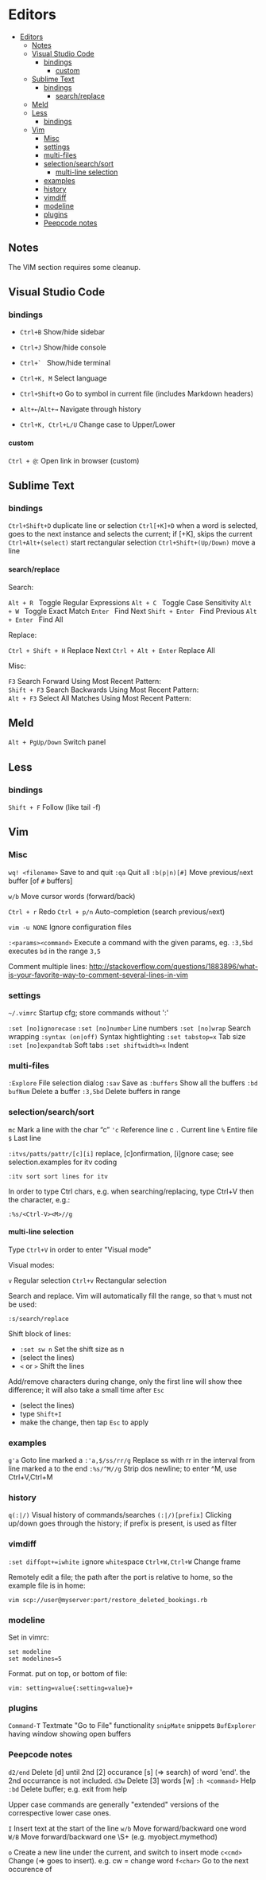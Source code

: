 # Editors

- [Editors](#editors)
  - [Notes](#notes)
  - [Visual Studio Code](#visual-studio-code)
    - [bindings](#bindings)
      - [custom](#custom)
  - [Sublime Text](#sublime-text)
    - [bindings](#bindings-1)
      - [search/replace](#searchreplace)
  - [Meld](#meld)
  - [Less](#less)
    - [bindings](#bindings-2)
  - [Vim](#vim)
    - [Misc](#misc)
    - [settings](#settings)
    - [multi-files](#multi-files)
    - [selection/search/sort](#selectionsearchsort)
      - [multi-line selection](#multi-line-selection)
    - [examples](#examples)
    - [history](#history)
    - [vimdiff](#vimdiff)
    - [modeline](#modeline)
    - [plugins](#plugins)
    - [Peepcode notes](#peepcode-notes)

## Notes

The VIM section requires some cleanup.

## Visual Studio Code

### bindings

- `Ctrl+B`				            Show/hide sidebar
- `Ctrl+J`				            Show/hide console
- ``Ctrl+` ``                 Show/hide terminal

- `Ctrl+K, M`                 Select language

- `Ctrl+Shift+O`	            Go to symbol in current file (includes Markdown headers)
- `Alt+←`/`Alt+→`            Navigate through history

- `Ctrl+K, Ctrl+L/U`		      Change case to Upper/Lower

#### custom

`Ctrl + @`:                 Open link in browser (custom)

## Sublime Text

### bindings

`Ctrl+Shift+D`              duplicate line or selection
`Ctrl[+K]+D`                when a word is selected, goes to the next instance and selects the current; if [+K], skips the current
`Ctrl+Alt+(select)`         start rectangular selection
`Ctrl+Shift+(Up/Down)`   		move a line

#### search/replace

Search:

`Alt + R `                  Toggle Regular Expressions
`Alt + C `                  Toggle Case Sensitivity
`Alt + W `                  Toggle Exact Match
`Enter `                    Find Next
`Shift + Enter `            Find Previous
`Alt + Enter `              Find All

Replace:

`Ctrl + Shift + H`          Replace Next
`Ctrl + Alt + Enter`        Replace All

Misc:

`F3`                        Search Forward Using Most Recent Pattern:      
`Shift + F3`                Search Backwards Using Most Recent Pattern:    
`Alt + F3`                  Select All Matches Using Most Recent Pattern:  

## Meld

`Alt + PgUp/Down`           Switch panel

## Less

### bindings

`Shift + F`					        Follow (like tail -f)

## Vim

### Misc

`wq! <filename>`            Save to <filename> and quit
`:qa`                       Quit `a`ll
`:b(p|n)[#]`                Move `p`revious/`n`ext buffer [of `#` buffers]

`w/b`                       Move cursor words (forward/back)

`Ctrl + r`                  Redo
`Ctrl + p/n`                Auto-completion (search `p`revious/`n`ext)

`vim -u NONE`               Ignore configuration files

`:<params><command>`        Execute a command with the given params, eg. `:3,5bd` executes `bd` in the range `3,5`

Comment multiple lines: http://stackoverflow.com/questions/1883896/what-is-your-favorite-way-to-comment-several-lines-in-vim

### settings

`~/.vimrc`                  Startup cfg; store commands without ':'

`:set [no]ignorecase`
`:set [no]number`           Line numbers
`:set [no]wrap`             Search wrapping
`:syntax (on|off)`          Syntax hightlighting
`:set tabstop=x`            Tab size
`:set [no]expandtab`        Soft tabs
`:set shiftwidth=x`         Indent

### multi-files

`:Explore`                  File selection dialog
`:sav`                      Save as
`:buffers`                  Show all the buffers
`:bd bufNum`                Delete a buffer
`:3,5bd`                    Delete buffers in range

### selection/search/sort

`mc`                        Mark a line with the char “c”
`'c`                        Reference line c
`.`                         Current line
`%`                         Entire file
`$`                         Last line

`:itvs/patts/pattr/[c][i]`  replace, [c]onfirmation, [i]gnore case; see selection.examples for itv coding

`:itv sort sort lines for itv`

In order to type Ctrl chars, e.g. when searching/replacing, type Ctrl+V then the character, e.g.:

`:%s/<Ctrl-V><M>//g`

#### multi-line selection

Type `Ctrl+V` in order to enter "Visual mode"

Visual modes:

`v`                         Regular selection
`Ctrl+v`                    Rectangular selection

Search and replace. Vim will automatically fill the range, so that `%` must not be used:

`:s/search/replace`

Shift block of lines:

- `:set sw n`               Set the shift size as n
- (select the lines)
- `<` or `>`                Shift the lines


Add/remove characters
during change, only the first line will show thee difference; it will also take a small time after `Esc`

- (select the lines)
- type `Shift+I`
- make the change, then tap `Esc` to apply

### examples

`g'a`                       Goto line marked a
`:'a,$/ss/rr/g`             Replace ss with rr in the interval from line marked a to the end
`:%s/^M//g`                 Strip dos newline; to enter ^M, use Ctrl+V,Ctrl+M

### history

`q(:|/)`                    Visual history of commands/searches
`(:|/)[prefix]`             Clicking up/down goes through the history; if prefix is present, is used as filter

### vimdiff

`:set diffopt+=iwhite`      `i`gnore `white`space
`Ctrl+W,Ctrl+W`             Change frame


Remotely edit a file; the path after the port is relative to home, so the example file is in home:

`vim scp://user@myserver:port/restore_deleted_bookings.rb`

### modeline

Set in vimrc:

```
set modeline
set modelines=5
```

Format. put on top, or bottom of file:

`vim: setting=value{:setting=value}+`

### plugins

`Command-T`                 Textmate "Go to File" functionality
`snipMate`                  snippets
`BufExplorer`               having window showing open buffers

### Peepcode notes

`d2/end`                    Delete [d] until 2nd [2] occurance [s] (=> search) of word 'end'. the 2nd occurrance is not included.
`d3w`                       Delete [3] words [w]
`:h <command>`              Help
`:bd`                       Delete buffer; e.g. exit from help

Upper case commands are generally "extended" versions of the correspective lower case ones.

`I`                         Insert text at the start of the line
`w/b`                       Move forward/backward one word
`W/B`                       Move forward/backward one \S+ (e.g. myobject.mymethod)

`o`                         Create a new line under the current, and switch to insert mode
`c<cmd>`                    Change <command> (=> goes to insert). e.g. cw = change word
`f<char>`                   Go to the next occurence of <char>
